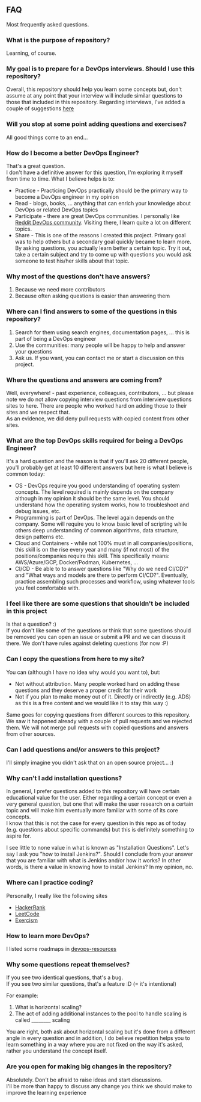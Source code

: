 ## FAQ

Most frequently asked questions.

### What is the purpose of repository?

Learning, of course.

### My goal is to prepare for a DevOps interviews. Should I use this repository?

Overall, this repository should help you learn some concepts but, don't assume at any point that your interview will include similar questions to those that included in this repository.
Regarding interviews, I've added a couple of suggestions [here](prepare_for_interview.md)<br>

### Will you stop at some point adding questions and exercises?

All good things come to an end...

### How do I become a better DevOps Engineer?

That's a great question.<br>
I don't have a definitive answer for this question, I'm exploring it myself from time to time. What I believe helps is to:

  * Practice - Practicing DevOps practically should be the primary way to become a DevOps engineer in my opinion
  * Read - blogs, books, ... anything that can enrich your knowledge about DevOps or related DevOps topics
  * Participate - there are great DevOps communities. I personally like [Reddit DevOps community](https://www.reddit.com/r/devops). Visiting there, I learn quite a lot on different topics.
  * Share - This is one of the reasons I created this project. Primary goal was to help others but a secondary goal quickly became to learn more. By asking questions, you actually learn better a certain topic. Try it out, take a certain subject and try to come up with questions you would ask someone to test his/her skills about that topic.

### Why most of the questions don't have answers?

1. Because we need more contributors
2. Because often asking questions is easier than answering them

### Where can I find answers to some of the questions in this repository?

1. Search for them using search engines, documentation pages, ... this is part of being a DevOps engineer
2. Use the communities: many people will be happy to help and answer your questions
3. Ask us. If you want, you can contact me or start a discussion on this project.

### Where the questions and answers are coming from?

Well, everywhere! - past experience, colleagues, contributors, ... but please note we do not allow copying interview questions from interview questions sites to here. There are people who worked hard on adding those to their sites and we respect that.<br>
As an evidence, we did deny pull requests with copied content from other sites.

### What are the top DevOps skills required for being a DevOps Engineer?

It's a hard question and the reason is that if you'll ask 20 different people, you'll probably get at least 10 different answers but here is what I believe is common today:

* OS - DevOps require you good understanding of operating system concepts. The level required is mainly depends on the company although in my opinion it should be the same level. You should understand how the operating system works, how to troubleshoot and debug issues, etc.
* Programming is part of DevOps. The level again depends on the company. Some will require you to know basic level of scripting while others deep understanding of common algorithms, data structure, design patterns etc.
* Cloud and Containers - while not 100% must in all companies/positions, this skill is on the rise every year and many (if not most) of the positions/companies require this skill. This specifically means: AWS/Azure/GCP, Docker/Podman, Kubernetes, ...
* CI/CD - Be able to to answer questions like "Why do we need CI/CD?" and "What ways and models are there to perform CI/CD?". Eventually, practice assembling such processes and workflow, using whatever tools you feel comfortable with.

### I feel like there are some questions that shouldn't be included in this project

Is that a question? :)<br>
If you don't like some of the questions or think that some questions should be removed you can open an issue or submit a PR and we can discuss it there. We don't have rules against deleting questions (for now :P)

### Can I copy the questions from here to my site?

You can (although I have no idea why would you want to), but:

* Not without attribution. Many people worked hard on adding these questions and they deserve a proper credit for their work
* Not if you plan to make money out of it. Directly or indirectly (e.g. ADS) as this is a free content and we would like it to stay this way :)

Same goes for copying questions from different sources to this repository. We saw it happened already with a couple of pull requests and we rejected them. We will not merge pull requests with copied questions and answers from other sources.

### Can I add questions and/or answers to this project?

I'll simply imagine you didn't ask that on an open source project... :)

### Why can't I add installation questions?

In general, I prefer questions added to this repository will have certain educational value for the user. Either regarding a certain concept or even a very general question, but one that will make the user research on a certain topic and will make him eventually more familiar with some of its core concepts.<br>
I know that this is not the case for every question in this repo as of today (e.g. questions about specific commands) but this is definitely something to aspire for.

I see little to none value in what is known as "Installation Questions". Let's say I ask you "how to install Jenkins?". Should I conclude from your answer that you are familiar with what is Jenkins and/or how it works? In other words, is there a value in knowing how to install Jenkins? In my opinion, no.

### Where can I practice coding?

Personally, I really like the following sites

* [HackerRank](https://www.hackerrank.com)
* [LeetCode](https://leetcode.com)
* [Exercism](https://exercism.io)

### How to learn more DevOps?

I listed some roadmaps in [devops-resources](https://github.com/bregman-arie/devops-resources)

### Why some questions repeat themselves?

If you see two identical questions, that's a bug.<br>
If you see two similar questions, that's a feature :D (= it's intentional)

For example:

1. What is horizontal scaling?
2. The act of adding additional instances to the pool to handle scaling is called ________ scaling

You are right, both ask about horizontal scaling but it's done from a different angle in every question and in addition, I do believe repetition helps you to learn something in a way where you are not fixed on the way it's asked, rather you understand the concept itself.

### Are you open for making big changes in the repository?

Absolutely. Don't be afraid to raise ideas and start discussions.<br>
I'll be more than happy to discuss any change you think we should make to improve the learning experience
